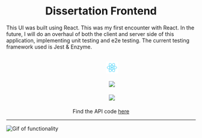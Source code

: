 <h1 align="center">Dissertation Frontend</h1>

This UI was built using React. This was my first encounter with React. In the future, I will do an overhaul of both the client and server side of this application, implementing unit testing and e2e testing. The current testing framework used is Jest & Enzyme. 

<div align="center">
    <code>
        <img height="32" src="https://raw.githubusercontent.com/github/explore/80688e429a7d4ef2fca1e82350fe8e3517d3494d/topics/react/react.png">
    </code>
    <code>
        <img height="32" src="https://enzymejs.github.io/enzyme/gitbook/images/favicon.ico">
    </code>
    <code>
        <img height="32" src="https://seeklogo.com/images/J/jest-logo-F9901EBBF7-seeklogo.com.png">
    </code>
</div>

<div align="center">Find the API code <a href="https://github.com/scrawnyColeman/springbootBackend">here</a></div>

<hr />

![Gif of functionality](./njoy-learning.gif)
